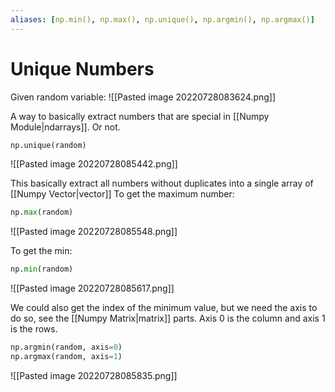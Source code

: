 ```yaml
---
aliases: [np.min(), np.max(), np.unique(), np.argmin(), np.argmax()]
---
```

# Unique Numbers
Given random variable: 
![[Pasted image 20220728083624.png]]

A way to basically extract numbers that are special in [[Numpy Module|ndarrays]]. Or not. 
```python
np.unique(random)
```
![[Pasted image 20220728085442.png]]

This basically extract all numbers without duplicates into a single array of [[Numpy Vector|vector]]
To get the maximum number:
```python
np.max(random)
```
![[Pasted image 20220728085548.png]]

To get the min:
```python
np.min(random)
```
![[Pasted image 20220728085617.png]]

We could also get the index of the minimum value, but we need the axis to do so, see the [[Numpy Matrix|matrix]] parts. Axis 0 is the column and axis 1 is the rows. 
```python
np.argmin(random, axis=0)
np.argmax(random, axis=1)
```
![[Pasted image 20220728085835.png]]


